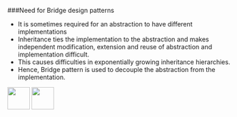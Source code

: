 ###Need for Bridge design patterns
- It is sometimes required for an abstraction to have different implementations
- Inheritance ties the implementation to the abstraction and makes independent modification, extension and reuse of 
 abstraction and implementation difficult.
- This causes difficulties in exponentially growing inheritance hierarchies.
- Hence, Bridge pattern is used to decouple the abstraction from the implementation.

[<img src="https://cloud.githubusercontent.com/assets/14101008/11768481/3b7d20d6-a18b-11e5-95fe-a422966f4c03.png" width="50" height="50"></img>](https://github.com/hariniiyer/CSCI-5828_Presentation4_Software-Design-Patterns/blob/master/Bridge.md)
[<img src="https://cloud.githubusercontent.com/assets/14101008/11768482/3d2d0bbc-a18b-11e5-8766-2e7f5b241782.png" width="50" height="50"></img>](https://github.com/hariniiyer/CSCI-5828_Presentation4_Software-Design-Patterns/blob/master/BridgeFeatures.md)
